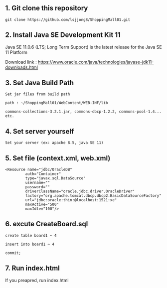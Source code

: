## 1. Git clone this repository

```
git clone https://github.com/lsjjong8/ShoppingMall01.git
```

## 2. Install Java SE Development Kit 11

Java SE 11.0.6 (LTS; Long Term Support) is the latest release for the Java SE 11 Platform

Download link : https://www.oracle.com/java/technologies/javase-jdk11-downloads.html

## 3. Set Java Build Path
```
Set jar files from build path 

path : ~/ShoppingMall01/WebContent/WEB-INF/lib

commons-collections-3.2.1.jar, commons-dbcp-1.2.2, commons-pool-1.4... etc.
```

## 4. Set server yourself
```
Set your server (ex: apache 8.5, java SE 11)
```
## 5. Set file (context.xml, web.xml)

```
<Resource name="jdbc/OracleDB" 
         auth="Container"
         type="javax.sql.DataSource" 
         username="" 
         password=""
         driverClassName="oracle.jdbc.driver.OracleDriver"
         factory="org.apache.tomcat.dbcp.dbcp2.BasicDataSourceFactory"
         url="jdbc:oracle:thin:@localhost:1521:xe"
         maxActive="500" 
         maxIdle="100"/> 
```


## 6. excute CreateBoard.sql

```
create table board1 ~ 4

insert into board1 ~ 4

commit;
```

## 7. Run index.html


If you preapred, run index.html
